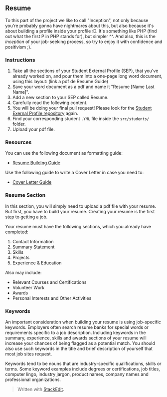 ## Resume
To this part of the project we like to call "Inception", not only because you're probably gonna have nightmares about this, but also because it's about building a profile inside your profile :D. It's something like PHP (find out what the first P in PHP stands for), but simpler ^^. And also, this is the *inception* of your job-seeking process, so try to enjoy it with confidence and positivism ;).

### Instructions
 1. Take all the sections of your Student External Profile (SEP), that you've already worked on, and pour them into a one-page long word document, using this layout: (link a pdf de Resume Guide)
 2. Save your word document as a pdf and name it "Resume [Name Last Name]".
 3. Add a new section to your SEP called Resume.
 4.  Carefully read the following content.
 5. You will be doing your final pull request! Please look for the [Student Exernal Profile repository](https://github.com/4GeeksAcademy/student-external-profile) again.
 6. Find your corresponding student `.YML` file inside the `src/students/` folder.
 7. Upload your pdf file.

### Resources
You can use the following document as formatting guide:
 - [Resume Building Guide](https://ucarecdn.com/d189146c-89d2-4dff-9c5a-40b7812e55ab/ResumeSetupGuide4Geeks.pdf)

Use the following guide to write a Cover Letter in case you need to: 
 - [Cover Letter Guide](https://ucarecdn.com/b2577c7c-f990-4367-a080-f000777f0bdc/4GeeksCoverLetterGuide.pdf)

### Resume Section
In this section, you will simply need to upload a pdf file with your resume. But first, you have to build your resume. Creating your resume is the first step to getting a job. 

Your resume must have the following sections, which you already have completed:
 1. Contact Information
 2. Summary Statement
 3. Skills
 4. Projects
 5. Experience & Education

Also may include:
 - Relevant Courses and Certifications
 - Volunteer Work
 - Awards
 - Personal Interests and Other Activities

### Keywords
An important consideration when building your resume is using job-specific keywords. Employers often search resume banks for special words or requirements specific to a job description. Including keywords in the summary, experience, skills and awards sections of your resume will increase your chances of being flagged as a potential match. You should also use such keywords in the title and brief description of yourself that most job sites request.

Keywords tend to be nouns that are industry-specific qualifications, skills or terms. Some keyword examples include degrees or certifications, job titles, computer lingo, industry jargon, product names, company names and professional organizations.


> Written with [StackEdit](https://stackedit.io/).
<!--stackedit_data:
eyJoaXN0b3J5IjpbMzYzNjk5MDQ5XX0=
-->